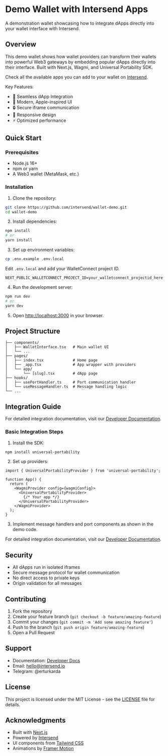# Demo Wallet with Intersend Apps

A demonstration wallet showcasing how to integrate dApps directly into your wallet interface with Intersend.

## Overview

This demo wallet shows how wallet providers can transform their wallets into powerful Web3 gateways by embedding popular dApps directly into their interface. Built with Next.js, Wagmi, and Universal Portability SDK.

Check all the available apps you can add to your wallet on [Intersend](https://app.intersend.io/apps).

Key Features:
- 🔌 Seamless dApp Integration
- 🎨 Modern, Apple-inspired UI
- 🔒 Secure iframe communication
- 📱 Responsive design
- ⚡ Optimized performance

## Quick Start

### Prerequisites

- Node.js 16+
- npm or yarn
- A Web3 wallet (MetaMask, etc.)

### Installation

1. Clone the repository:
```bash
git clone https://github.com/intersend/wallet-demo.git
cd wallet-demo
```

2. Install dependencies:
```bash
npm install
# or
yarn install
```

3. Set up environment variables:
```bash
cp .env.example .env.local
```
Edit `.env.local` and add your WalletConnect project ID.
```
NEXT_PUBLIC_WALLETCONNECT_PROJECT_ID=your_walletconnect_projectid_here
```

4. Run the development server:
```bash
npm run dev
# or
yarn dev
```

5. Open [http://localhost:3000](http://localhost:3000) in your browser.

## Project Structure

```
├── components/
│   ├── WalletInterface.tsx   # Main wallet UI
│   └── ...
├── pages/
│   ├── index.tsx             # Home page
│   ├── _app.tsx              # App wrapper with providers
│   └── app/
│       └── [slug].tsx        # dApp page
├── hooks/
│   ├── usePortHandler.ts     # Port communication handler
│   └── useMessageHandler.ts  # Message handling logic
└── ...
```

## Integration Guide

For detailed integration documentation, visit our [Developer Documentation](https://intersend.mintlify.app/overview-waas).

### Basic Integration Steps

1. Install the SDK:
```bash
npm install universal-portability
```

2. Set up providers:
```tsx
import { UniversalPortabilityProvider } from 'universal-portability';

function App() {
  return (
    <WagmiProvider config={wagmiConfig}>
      <UniversalPortabilityProvider>
        {/* Your app */}
      </UniversalPortabilityProvider>
    </WagmiProvider>
  );
}
```

3. Implement message handlers and port components as shown in the demo code.

For detailed integration documentation, visit our [Developer Documentation](https://intersend.mintlify.app/overview-waas).

## Security

- All dApps run in isolated iframes
- Secure message protocol for wallet communication
- No direct access to private keys
- Origin validation for all messages

## Contributing

1. Fork the repository
2. Create your feature branch (`git checkout -b feature/amazing-feature`)
3. Commit your changes (`git commit -m 'Add some amazing feature'`)
4. Push to the branch (`git push origin feature/amazing-feature`)
5. Open a Pull Request

## Support

- Documentation: [Developer Docs](https://intersend.mintlify.app/overview-waas)
- Email: hello@intersend.io
- Telegram: @erturkarda

## License

This project is licensed under the MIT License - see the [LICENSE](LICENSE) file for details.

## Acknowledgments

- Built with [Next.js](https://nextjs.org/)
- Powered by [Intersend](https://intersend.mintlify.app/overview-waas)
- UI components from [Tailwind CSS](https://tailwindcss.com/)
- Animations by [Framer Motion](https://www.framer.com/motion/)
